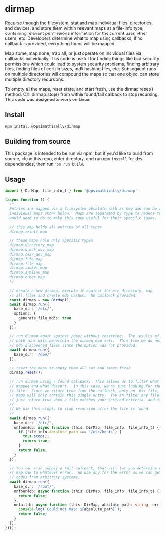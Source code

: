 # dirmap

Recurse through the filesystem, stat and map individual files, directories,
and devices, and store them within relevant maps as a file-info type, containing
relevant permissions information for the current user, other users, etc. Developers
determine what to map using callbacks; if no callback is provided, everything
found will be mapped.

Map some, map none, map all, or just operate on individual files via callbacks
individually. This code is useful for finding things like bad security permissions
which could lead to system security problems, finding arbitrary files, finding files
of certain sizes, md5 hashing files, etc. Subsequent runs on multiple directories
will compound the maps so that one object can store multiple directory recursions.

To empty all the maps, reset state, and start fresh, use the dirmap.reset() method.
Call dirmap.stop() from within found/fail callback to stop recursing.
This code was designed to work on Linux.

## Install

```bash
npm install @opsimathically/dirmap
```

## Building from source

This package is intended to be run via npm, but if you'd like to build from source,
clone this repo, enter directory, and run `npm install` for dev dependencies, then run
`npm run build`.

## Usage

```typescript
import { DirMap, file_info_t } from '@opsimathically/dirmap';

(async function () {
  /*
  Entries are mapped via a filesystem absolute path as key and can be accessed via
  individual maps shown below.  Maps are separated by type to reduce the work a developer
  would need to do to make this code useful for their specific tasks.
  
  // this map holds all entries of all types
  dirmap.result_map

  // these maps hold only specific types
  dirmap.directory_map
  dirmap.block_dev_map
  dirmap.char_dev_map
  dirmap.fifo_map
  dirmap.file_map
  dirmap.socket_map
  dirmap.symlink_map
  dirmap.other_map
  */

  // create a new dirmap, execute it against the etc directory, map
  // all files and create md5 hashes.  No callback provided.
  const dirmap = new DirMap();
  await dirmap.run({
    base_dir: '/etc/',
    options: {
      generate_file_md5s: true
    }
  });

  // run dirmap again against /dev/ without resetting.  The results of
  // both runs will be within the dirmap map sets.  This time we do not
  // md5 discovered files since the option was not provided.
  await dirmap.run({
    base_dir: '/dev/'
  });

  // reset the maps to empty them all out and start fresh
  dirmap.reset();

  // run dirmap using a found callback.  This allows us to filter what gets
  // mapped and what doesn't.  In this case, we're just looking for the /etc/hosts
  // file.  Since we return true from the callback, only on this file, all of our
  // maps will only contain this single entry.  You an filter any file(s) you'd like,
  // just return true when a file matches your desired criteria, and it will be mapped.
  //
  // We use this.stop() to stop recursion after the file is found.
  //
  await dirmap.run({
    base_dir: '/etc/',
    onfoundcb: async function (this: DirMap, file_info: file_info_t) {
      if (file_info.absolute_path === '/etc/hosts') {
        this.stop();
        return true;
      }
      return false;
    }
  });

  // You can also supply a fail callback, that will let you determine what failed to
  // map due to whatever error.  We use any for the error as we can get arbitrary error
  // codes from arbitrary systems.
  await dirmap.run({
    base_dir: '/root/',
    onfoundcb: async function (this: DirMap, file_info: file_info_t) {
      return false;
    },
    onfailcb: async function (this: DirMap, absolute_path: string, err: any) {
      console.log(`Could not map: ${absolute_path}`);
      return false;
    }
  });
})();
```
